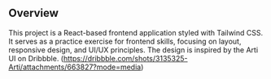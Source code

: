 ## Overview
This project is a React-based frontend application styled with Tailwind CSS. It serves as a practice exercise for frontend skills, focusing on layout, responsive design, and UI/UX principles. The design is inspired by the Arti UI on Dribbble. (https://dribbble.com/shots/3135325-Arti/attachments/663827?mode=media)
